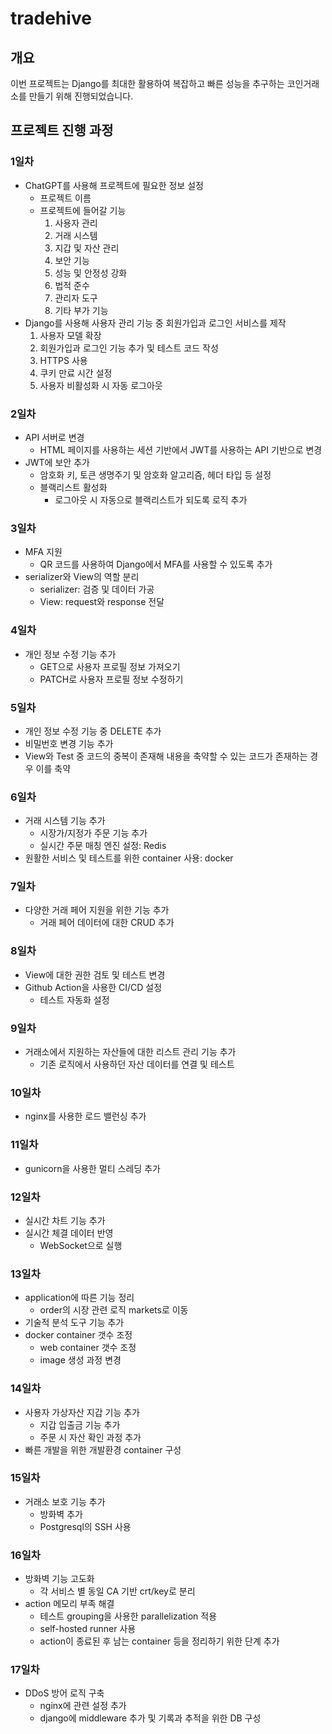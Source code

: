 # tradehive

## 개요

이번 프로젝트는 Django를 최대한 활용하여 복잡하고 빠른 성능을 추구하는 코인거래소를 만들기 위해 진행되었습니다.

## 프로젝트 진행 과정

### 1일차

- ChatGPT를 사용해 프로젝트에 필요한 정보 설정
    - 프로젝트 이름
    - 프로젝트에 들어갈 기능
        1. 사용자 관리
        2. 거래 시스템
        3. 지갑 및 자산 관리
        4. 보안 기능
        5. 성능 및 안정성 강화
        6. 법적 준수
        7. 관리자 도구
        8. 기타 부가 기능
- Django를 사용해 사용자 관리 기능 중 회원가입과 로그인 서비스를 제작
    1. 사용자 모델 확장
    2. 회원가입과 로그인 기능 추가 및 테스트 코드 작성
    3. HTTPS 사용
    4. 쿠키 만료 시간 설정
    5. 사용자 비활성화 시 자동 로그아웃

### 2일차

- API 서버로 변경
    - HTML 페이지를 사용하는 세션 기반에서 JWT를 사용하는 API 기반으로 변경
- JWT에 보안 추가
    - 암호화 키, 토큰 생명주기 및 암호화 알고리즘, 헤더 타입 등 설정
    - 블랙리스트 활성화
        - 로그아웃 시 자동으로 블랙리스트가 되도록 로직 추가

### 3일차

- MFA 지원
    - QR 코드를 사용하여 Django에서 MFA를 사용할 수 있도록 추가
- serializer와 View의 역할 분리
    - serializer: 검증 및 데이터 가공
    - View: request와 response 전달

### 4일차

- 개인 정보 수정 기능 추가
    - GET으로 사용자 프로필 정보 가져오기
    - PATCH로 사용자 프로필 정보 수정하기

### 5일차

- 개인 정보 수정 기능 중 DELETE 추가
- 비밀번호 변경 기능 추가
- View와 Test 중 코드의 중복이 존재해 내용을 축약할 수 있는 코드가 존재하는 경우 이를 축약

### 6일차

- 거래 시스템 기능 추가
    - 시장가/지정가 주문 기능 추가
    - 실시간 주문 매칭 엔진 설정: Redis
- 원활한 서비스 및 테스트를 위한 container 사용: docker

### 7일차

- 다양한 거래 페어 지원을 위한 기능 추가
    - 거래 페어 데이터에 대한 CRUD 추가

### 8일차

- View에 대한 권한 검토 및 테스트 변경
- Github Action을 사용한 CI/CD 설정
    - 테스트 자동화 설정

### 9일차

- 거래소에서 지원하는 자산들에 대한 리스트 관리 기능 추가
    - 기존 로직에서 사용하던 자산 데이터를 연결 및 테스트

### 10일차

- nginx를 사용한 로드 밸런싱 추가

### 11일차

- gunicorn을 사용한 멀티 스레딩 추가

### 12일차

- 실시간 차트 기능 추가
- 실시간 체결 데이터 반영
    - WebSocket으로 실행

### 13일차

- application에 따른 기능 정리
    - order의 시장 관련 로직 markets로 이동
- 기술적 분석 도구 기능 추가
- docker container 갯수 조정
    - web container 갯수 조정
    - image 생성 과정 변경

### 14일차

- 사용자 가상자산 지갑 기능 추가
    - 지갑 입출금 기능 추가
    - 주문 시 자산 확인 과정 추가
- 빠른 개발을 위한 개발환경 container 구성

### 15일차

- 거래소 보호 기능 추가
    - 방화벽 추가
    - Postgresql의 SSH 사용

### 16일차

- 방화벽 기능 고도화
    - 각 서비스 별 동일 CA 기반 crt/key로 분리
- action 메모리 부족 해결
    - 테스트 grouping을 사용한 parallelization 적용
    - self-hosted runner 사용
    - action이 종료된 후 남는 container 등을 정리하기 위한 단계 추가

### 17일차

- DDoS 방어 로직 구축
    - nginx에 관련 설정 추가
    - django에 middleware 추가 및 기록과 추적을 위한 DB 구성
